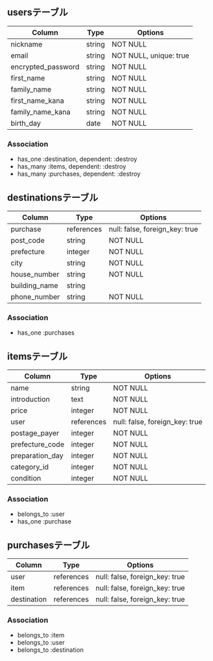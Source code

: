 ## usersテーブル

Column | Type | Options
-|-|-
nickname | string | NOT NULL
email | string | NOT NULL, unique: true
encrypted_password | string | NOT NULL
first_name | string | NOT NULL
family_name | string | NOT NULL
first_name_kana | string | NOT NULL
family_name_kana | string | NOT NULL
birth_day | date | NOT NULL

### Association

- has_one :destination, dependent: :destroy
- has_many :items, dependent: :destroy
- has_many :purchases, dependent: :destroy



## destinationsテーブル

Column | Type | Options
-|-|-
purchase | references | null: false, foreign_key: true
post_code | string | NOT NULL
prefecture | integer | NOT NULL
city | string | NOT NULL
house_number | string | NOT NULL
building_name | string |
phone_number | string | NOT NULL

### Association

- has_one :purchases

## itemsテーブル

Column | Type | Options
-|-|-
name | string | NOT NULL
introduction | text | NOT NULL
price | integer | NOT NULL
user | references | null: false, foreign_key: true
postage_payer | integer | NOT NULL
prefecture_code | integer | NOT NULL
preparation_day | integer | NOT NULL
category_id | integer |  NOT NULL
condition | integer | NOT NULL

### Association

- belongs_to :user
- has_one :purchase



## purchasesテーブル

Column | Type | Options
-|-|-
user | references | null: false, foreign_key: true
item | references | null: false, foreign_key: true
destination | references | null: false, foreign_key: true

### Association

- belongs_to :item
- belongs_to :user
- belongs_to :destination







